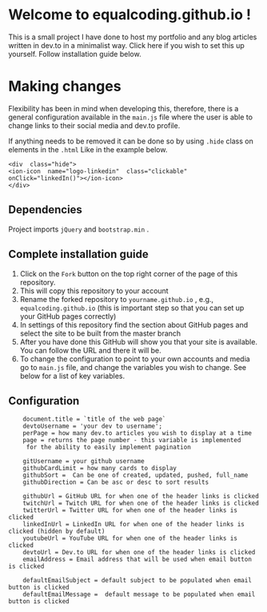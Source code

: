 # Welcome to equalcoding.github.io !

This is a small project I have done to host my portfolio and any blog articles written in dev.to in a minimalist way.
Click here if you wish to set this up yourself. Follow installation guide below.


# Making changes
Flexibility has been in mind when developing this, therefore,  there is a general configuration available in the `main.js` file where the user is able to change links to their social media and dev.to profile.

If anything needs to be removed it can be done so by using `.hide` class on elements in the `.html`
Like in the example below. 

	<div  class="hide">
	<ion-icon  name="logo-linkedin"  class="clickable"  onClick="linkedIn()"></ion-icon>
	</div>


## Dependencies

Project imports `jQuery` and `bootstrap.min` . 

## Complete installation guide

 1. Click on the `Fork` button on the top right corner of the page of this repository.
 2. This will copy this repository to your account
 3. Rename the forked repository to `yourname.github.io` , e.g., `equalcoding.github.io` (this is important step so that you can set up your GitHub pages correctly)
 4. In settings of this repository find the section about GitHub pages and select the site to be built from the master branch
 5. After you have done this GitHub will show you that your site is available. You can follow the URL and there it will be.
 6. To change the configuration to point to your own accounts and media go to `main.js` file, and change the variables you wish to change. See below for a list of key variables.
		
## Configuration 

		document.title = `title of the web page`
		devtoUsername = 'your dev to username';
		perPage = how many dev.to articles you wish to display at a time
		page = returns the page number - this variable is implemented
		 for the ability to easily implement pagination
		 
		gitUsername = your github username
		githubCardLimit = how many cards to display
		githubSort =  Can be one of created, updated, pushed, full_name
		githubDirection = Can be asc or desc to sort results

		githubUrl = GitHub URL for when one of the header links is clicked
		twitchUrl = Twitch URL for when one of the header links is clicked
		twitterUrl = Twitter URL for when one of the header links is clicked
		linkedInUrl = LinkedIn URL for when one of the header links is clicked (hidden by default)
		youtubeUrl = YouTube URL for when one of the header links is clicked
		devtoUrl = Dev.to URL for when one of the header links is clicked
		emailAddress = Email address that will be used when email button is clicked

		defaultEmailSubject = default subject to be populated when email button is clicked
		defaultEmailMessage =  default message to be populated when email button is clicked